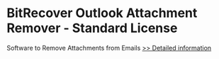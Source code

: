 # BitRecover Outlook Attachment Remover - Standard License
Software to Remove Attachments from Emails
[>> Detailed information](https://secure.shareit.com/shareit/product.html?productid=301004211&affiliateid=200057808)